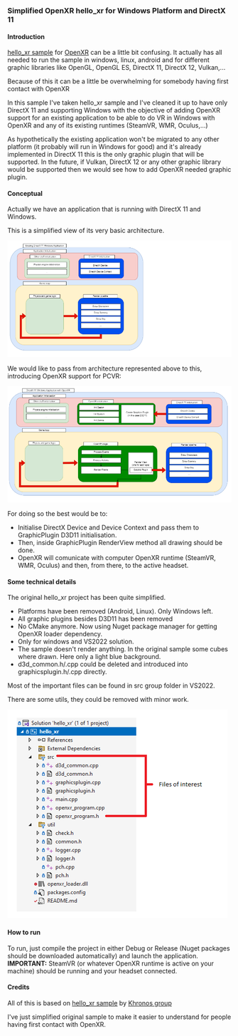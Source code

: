 
### Simplified OpenXR hello_xr for Windows Platform and DirectX 11

#### Introduction
[hello_xr sample](https://github.com/KhronosGroup/OpenXR-SDK-Source/tree/main/src/tests/hello_xr) for [OpenXR](https://www.khronos.org/openxr/) can be a little bit confusing. It actually has all needed to run the sample in windows, linux, android and for different graphic libraries like OpenGL, OpenGL ES, DirectX 11, DirectX 12, Vulkan,...

Because of this it can be a little be overwhelming for somebody having first contact with OpenXR

In this sample I've taken hello_xr sample and I've cleaned it up to have only DirectX 11 and supporting Windows with the objective of adding OpenXR support for an existing application to be able to do VR in Windows with OpenXR and any of its existing runtimes (SteamVR, WMR, Oculus,...)

As hypothetically the existing application won't be migrated to any other platform (it probably will run in Windows for good) and it's already implemented in DirectX 11 this is the only graphic plugin that will be supported. In the future, if Vulkan, DirectX 12 or any other graphic library would be supported then we would see how to add OpenXR needed graphic plugin.

#### Conceptual

Actually we have an application that is running with DirectX 11 and Windows.

This is a simplified view of its very basic architecture.

![diagram-Page-1.drawio.png](static/diagram-Page-1.drawio.png)

We would like to pass from architecture represented above to this, introducing OpenXR support for PCVR:

![diagram-Page-2.drawio.png](static/diagram-Page-2.drawio.png)

For doing so the best would be to:

- Initialise DirectX Device and Device Context and pass them to GraphicPlugin D3D11 initialisation.
- Then, inside GraphicPlugin RenderView method all drawing should be done.
- OpenXR will comunicate with computer OpenXR runtime (SteamVR, WMR, Oculus) and then, from there, to the active headset.

#### Some technical details

The original hello_xr project has been quite simplified.

- Platforms have been removed (Android, Linux). Only Windows left.
- All graphic plugins besides D3D11 has been removed
- No CMake anymore. Now using Nuget package manager for getting OpenXR loader dependency.
- Only for windows and VS2022 solution.
- The sample doesn't render anything. In the original sample some cubes where drawn. Here only a light blue background.
- d3d_common.h/.cpp could be deleted and introduced into graphicsplugin.h/.cpp directly.

Most of the important files can be found in src group folder in VS2022.

There are some utils, they could be removed with minor work.

![files.png](static/files.png)

#### How to run
To run, just compile the project in either Debug or Release (Nuget packages should be downloaded automatically) and launch the application.
**IMPORTANT:** SteamVR (or whatever OpenXR runtime is active on your machine) should be running and your headset connected.

#### Credits
All of this is based on [hello_xr sample](https://github.com/KhronosGroup/OpenXR-SDK-Source/tree/main/src/tests/hello_xr) by [Khronos  group](https://https://www.khronos.org/)

I've just simplified original sample to make it easier to understand for people having first contact with OpenXR.